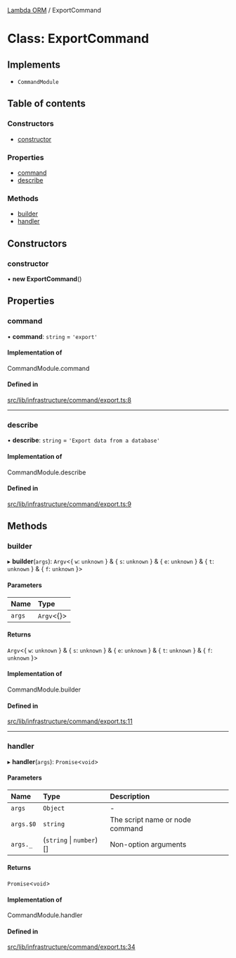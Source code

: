 [Lambda ORM](../README.md) / ExportCommand

# Class: ExportCommand

## Implements

- `CommandModule`

## Table of contents

### Constructors

- [constructor](ExportCommand.md#constructor)

### Properties

- [command](ExportCommand.md#command)
- [describe](ExportCommand.md#describe)

### Methods

- [builder](ExportCommand.md#builder)
- [handler](ExportCommand.md#handler)

## Constructors

### constructor

• **new ExportCommand**()

## Properties

### command

• **command**: `string` = `'export'`

#### Implementation of

CommandModule.command

#### Defined in

[src/lib/infrastructure/command/export.ts:8](https://github.com/FlavioLionelRita/lambdaorm-cli/blob/9933620/src/lib/infrastructure/command/export.ts#L8)

___

### describe

• **describe**: `string` = `'Export data from a database'`

#### Implementation of

CommandModule.describe

#### Defined in

[src/lib/infrastructure/command/export.ts:9](https://github.com/FlavioLionelRita/lambdaorm-cli/blob/9933620/src/lib/infrastructure/command/export.ts#L9)

## Methods

### builder

▸ **builder**(`args`): `Argv`<{ `w`: `unknown`  } & { `s`: `unknown`  } & { `e`: `unknown`  } & { `t`: `unknown`  } & { `f`: `unknown`  }\>

#### Parameters

| Name | Type |
| :------ | :------ |
| `args` | `Argv`<{}\> |

#### Returns

`Argv`<{ `w`: `unknown`  } & { `s`: `unknown`  } & { `e`: `unknown`  } & { `t`: `unknown`  } & { `f`: `unknown`  }\>

#### Implementation of

CommandModule.builder

#### Defined in

[src/lib/infrastructure/command/export.ts:11](https://github.com/FlavioLionelRita/lambdaorm-cli/blob/9933620/src/lib/infrastructure/command/export.ts#L11)

___

### handler

▸ **handler**(`args`): `Promise`<`void`\>

#### Parameters

| Name | Type | Description |
| :------ | :------ | :------ |
| `args` | `Object` | - |
| `args.$0` | `string` | The script name or node command |
| `args._` | (`string` \| `number`)[] | Non-option arguments |

#### Returns

`Promise`<`void`\>

#### Implementation of

CommandModule.handler

#### Defined in

[src/lib/infrastructure/command/export.ts:34](https://github.com/FlavioLionelRita/lambdaorm-cli/blob/9933620/src/lib/infrastructure/command/export.ts#L34)
